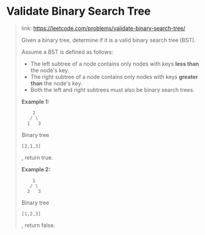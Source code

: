# Validate Binary Search Tree

> link: https://leetcode.com/problems/validate-binary-search-tree/
>
> Given a binary tree, determine if it is a valid binary search tree \(BST\).
>
> Assume a BST is defined as follows:
>
> * The left subtree of a node contains only nodes with keys
>   **less than**
>   the node's key.
> * The right subtree of a node contains only nodes with keys
>   **greater than**
>   the node's key.
> * Both the left and right subtrees must also be binary search trees.
>
>
>
> **Example 1:**  
>
>
> ```
>     2
>    / \
>   1   3
>
> ```
>
> Binary tree
>
> `[2,1,3]`
>
> , return true.
>
>
>
> **Example 2:**  
>
>
> ```
>     1
>    / \
>   2   3
>
> ```
>
> Binary tree
>
> `[1,2,3]`
>
> , return false.



